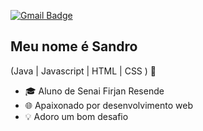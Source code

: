 

[![Gmail Badge](https://img.shields.io/badge/-sandro.pedroso.pienaro@gmail.com-6633cc?style=flat-square&logo=Gmail&logoColor=white&link=mailto:sandro.pedroso.pianaro@gmail.com)](mailto:sandro.pedroso.pienaro@gmail.com)


## Meu nome é Sandro
(Java | Javascript | HTML | CSS ) 🚀


- 🎓 Aluno de Senai Firjan Resende
- 🌐 Apaixonado por desenvolvimento web
- 💡 Adoro um bom desafio


 


